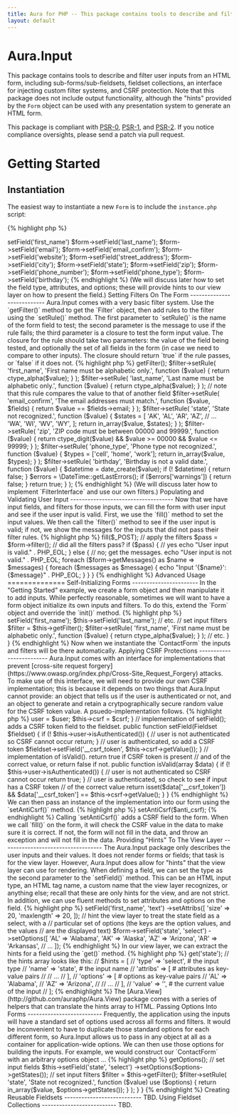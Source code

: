```yaml
---
title: Aura for PHP -- This package contains tools to describe and filter user inputs from an HTML form, including sub-forms/sub-fieldsets, fieldset collections, an interface for injecting custom filter systems, and CSRF protection.
layout: default
---
```


Aura.Input
==========

This package contains tools to describe and filter user inputs from an HTML
form, including sub-forms/sub-fieldsets, fieldset collections, an interface
for injecting custom filter systems, and CSRF protection. Note that this
package does not include output functionality, although the "hints" provided
by the `Form` object can be used with any presentation system to generate an
HTML form.

This package is compliant with [PSR-0][], [PSR-1][], and [PSR-2][]. If you
notice compliance oversights, please send a patch via pull request.

[PSR-0]: https://github.com/php-fig/fig-standards/blob/master/accepted/PSR-0.md
[PSR-1]: https://github.com/php-fig/fig-standards/blob/master/accepted/PSR-1-basic-coding-standard.md
[PSR-2]: https://github.com/php-fig/fig-standards/blob/master/accepted/PSR-2-coding-style-guide.md

Getting Started
===============

Instantiation
-------------

The easiest way to instantiate a new `Form` is to include the `instance.php`
script:

{% highlight php %}
<?php
$form = require "/path/to/Aura.Input/scripts/instance.php";
{% endhighlight %}

Alternatively, we can add the `Aura.Input` package to an autoloader, and
instantiate manually:

{% highlight php %}
<?php
use Aura\Input\Form;
use Aura\Input\Builder;
use Aura\Input\Filter;

$form = new Form(new Builder, new Filter);
{% endhighlight %}

Setting Input Fields On The Form
--------------------------------

Use the `setField()` method to add an input field to the form.

{% highlight php %}
<?php
$form->setField('first_name')
$form->setField('last_name');
$form->setField('email');
$form->setField('email_confirm');
$form->setField('website');
$form->setField('street_address');
$form->setField('city');
$form->setField('state');
$form->setField('zip');
$form->setField('phone_number');
$form->setField('phone_type');
$form->setField('birthday');
{% endhighlight %}

(We will discuss later how to set the field type, attributes, and options;
these will provide hints to our view layer on how to present the field.)


Setting Filters On The Form
---------------------------

Aura.Input comes with a very basic filter system. Use the `getFilter()` method
to get the `Filter` object, then add rules to the filter using the `setRule()`
method. The first parameter to `setRule()` is the name of the form field to
test; the second parameter is the message to use if the rule fails; the third
parameter is a closure to test the form input value.

The closure for the rule should take two parameters: the value of the field
being tested, and optionally the set of all fields in the form (in case we
need to compare to other inputs). The closure should return `true` if the rule
passes, or `false` if it does not.

{% highlight php %}
<?php
$filter = $form->getFilter();

$filter->setRule(
    'first_name',
    'First name must be alphabetic only.',
    function ($value) {
        return ctype_alpha($value);
    }
);

$filter->setRule(
    'last_name',
    'Last name must be alphabetic only.',
    function ($value) {
        return ctype_alpha($value);
    }
);

// note that this rule compares the value to that of another field
$filter->setRule(
    'email_confirm',
    'The email addresses must match.',
    function ($value, $fields) {
        return $value == $fields->email;
    }
);

$filter->setRule(
    'state',
    'State not recognized.',
    function ($value) {
        $states = [
            'AK', 'AL', 'AR', 'AZ',
            // ...
            'WA', 'WI', 'WV', 'WY',
        ];
        return in_array($value, $states);
    }
);

$filter->setRule(
    'zip',
    'ZIP code must be between 00000 and 99999.',
    function ($value) {
        return ctype_digit($value)
            && $value >= 00000
            && $value <= 99999;
    }
);

$filter->setRule(
    'phone_type',
    'Phone type not recognized.',
    function ($value) {
        $types = ['cell', 'home', 'work'];
        return in_array($value, $types);
    }
);

$filter->setRule(
    'birthday',
    'Birthday is not a valid date.',
    function ($value) {
        $datetime = date_create($value);
        if (! $datetime) {
            return false;
        }
        $errors = \DateTime::getLastErrors();
        if ($errors['warnings']) {
            return false;
        }
        return true;
    }
);
{% endhighlight %}

(We will discuss later how to implement `FilterInterface` and use our own
filters.)


Populating and Validating User Input
------------------------------------

Now that we have input fields, and filters for those inputs, we can fill the
form with user input and see if the user input is valid. First, we use the
`fill()` method to set the input values. We then call the `filter()` method to
see if the user input is valid; if not, we show the messages for the inputs
that did not pass their filter rules.

{% highlight php %}
<?php
// fill the form with $_POST array elements
// that match the form input names.
$form->fill($_POST);

// apply the filters
$pass = $form->filter();

// did all the filters pass?
if ($pass) {
    // yes
    echo "User input is valid." . PHP_EOL;
} else {
    // no; get the messages.
    echo "User input is not valid." . PHP_EOL;
    foreach ($form->getMessages() as $name => $messages) {
        foreach ($messages as $message) {
            echo "Input '{$name}': {$message}" . PHP_EOL;
        }
    }
}
{% endhighlight %}

Advanced Usage
==============

Self-Initializing Forms
-----------------------

In the "Getting Started" example, we create a form object and then manipulate
it to add inputs.  While perfectly reasonable, sometimes we will want to have
a form object initialize its own inputs and filters.  To do this, extend
the `Form` object and override the `init()` method.

{% highlight php %}
<?php
namespace Vendor\Package;

use Aura\Input\Form;

class ContactForm extends Form
{
    protected function init()
    {
        // set input fields
        $this->setField('first_name');
        $this->setField('last_name');
        // etc.
        
        // set input filters
        $filter = $this->getFilter();
        $filter->setRule(
            'first_name',
            'First name must be alphabetic only.',
            function ($value) {
                return ctype_alpha($value);
            }
        );
        // etc.
    }
}
{% endhighlight %}

Now when we instantiate the `ContactForm` the inputs and filters will be there
automatically.


Applying CSRF Protections
-------------------------

Aura.Input comes with an interface for implementations that prevent
[cross-site request forgery](https://www.owasp.org/index.php/Cross-Site_Request_Forgery)
attacks.  To make use of this interface, we will need to provide our own
CSRF implementation; this is because it depends on two things that Aura.Input
cannot provide: an object that tells us if the user is authenticated or not,
and an object to generate and retain a crytpographically secure random value
for the CSRF token value.  A psuedo-implementation follows.

{% highlight php %}
<?php
namespace Vendor\Package\Input;

use Aura\Input\AntiCsrfInterface;
use Aura\Input\Fieldset;
use Vendor\Package\CsrfObject;
use Vendor\Package\UserObject;

class AntiCsrf implements AntiCsrfInterface
{
    // a user object indicating if the user is authenticated or not
    protected $user;
    
    // a csrf value generation object
    protected $csrf;
    
    public function __construct(UserObject $user, CsrfObject $csrf)
    {
        $this->user = $user;
        $this->csrf = $csrf;
    }
    
    // implementation of setField(); adds a CSRF token field to the fieldset.
    public function setField(Fieldset $fieldset)
    {
        if (! $this->user->isAuthenticated()) {
            // user is not authenticated so CSRF cannot occur
            return;
        }
        
        // user is authenticated, so add a CSRF token
        $fieldset->setField('__csrf_token', $this->csrf->getValue());
    }
    
    // implementation of isValid().  return true if CSRF token is present
    // and of the correct value, or return false if not.
    public function isValid(array $data)
    {
        if (! $this->user->isAuthenticated()) {
            // user is not authenticated so CSRF cannot occur
            return true;
        }
        
        // user is authenticated, so check to see if input has a CSRF token
        // of the correct value
        return isset($data['__csrf_token'])
            && $data['__csrf_token'] == $this->csrf->getValue();
    }
}
{% endhighlight %}

We can then pass an instance of the implementation into our form using the
`setAntiCsrf()` method.

{% highlight php %}
<?php
use Aura\Input\Form;
use Aura\Input\Builder;
use Aura\Input\Filter;
use Vendor\Package\Input\AntiCsrf;
use Vendor\Package\UserObject;
use Vendor\Package\CsrfObject;

$form = new Form(new Builder, new Filter);

$anti_csrf = new AntiCsrf(new UserObject, new CsrfObject);
$form->setAntiCsrf($anti_csrf);
{% endhighlight %}

Calling `setAntiCsrf()` adds a CSRF field to the form.

When we call `fill()` on the form, it will check the CSRF value in the data
to make sure it is correct.  If not, the form will not fill in the data, and
throw an exception and will not fill in the data.


Providing "Hints" To The View Layer
-----------------------------------

The Aura.Input package only describes the user inputs and their values. It
does not render forms or fields; that task is for the view layer. However,
Aura.Input does allow for "hints" that the view layer can use for rendering.

When defining a field, we can set the type as the second parameter to the
`setField()` method. This can be an HTML input type, an HTML tag name, a
custom name that the view layer recognizes, or anything else; recall that
these are only hints for the view, and are not strict. In addition, we can use
fluent methods to set attributes and options on the field.

{% highlight php %}
<?php
// hint the view layer to treat the first_name field as a text input,
// with size and maxlength attributes
$form->setField('first_name', 'text')
     ->setAttribs([
        'size' => 20,
        'maxlength' => 20,
     ]);

// hint the view layer to treat the state field as a select, with a 
// particular set of options (the keys are the option values, and the values
// are the displayed text)
$form->setField('state', 'select')
     ->setOptions([
        'AL' => 'Alabama',
        'AK' => 'Alaska',
        'AZ' => 'Arizona',
        'AR' => 'Arkansas',
        // ...
     ]);
{% endhighlight %}

In our view layer, we can extract the hints for a field using the `get()`
method.

{% highlight php %}
<?php
// get the hints for the state field
$hints = $form->get('state');

// the hints array looks like this:
// $hints = [
//     'type' => 'select',      # the input type
//     'name' => 'state',       # the input name
//     'attribs' => [           # attributes as key-value pairs
//         // ...
//     ],
//     'options' => [           # options as key-value pairs
//         'AL' => 'Alabama',
//         'AZ' => 'Arizona',
//         // ...
//     ],
//     'value' => '',           # the current value of the input
// ];
{% endhighlight %}

The [Aura.View](http://github.com/auraphp/Aura.View) package comes with a
series of helpers that can translate the hints array to HTML.


Passing Options Into Forms
--------------------------

Frequently, the application using the inputs will have a standard set of
options used across all forms and filters. It would be inconvenient to have
to duplicate those standard options for each different form, so Aura.Input
allows us to pass in any object at all as a container for application-wide
options.  We can then use those options for building the inputs.

For example, we would construct our `ContactForm` with an arbitrary options
object ...

{% highlight php %}
<?php
use Aura\Input\Builder;
use Aura\Input\Filter;
use Vendor\Package\ContactForm;
use Vendor\Package\Options;

$options = new Options;
$form = new ContactForm(new Builder, new Filter, $options);
{% endhighlight %}

... and then use it in the `init()` method:

{% highlight php %}
<?php
namespace Vendor\Package;

use Aura\Input\Form;

class ContactForm extends Form
{
    protected function init()
    {
        // the options object injected via constructor
        $options = $this->getOptions();
        
        // set input fields
        $this->setField('state', 'select')
             ->setOptions($options->getStates());
        
        // set input filters
        $filter = $this->getFilter();
        $filter->setRule(
            'state',
            'State not recognized.',
            function ($value) use ($options) {
                return in_array($value, $options->getStates());
            }
        );
    }
}
{% endhighlight %}


Creating Reusable Fieldsets
---------------------------

TBD.


Using Fieldset Collections
--------------------------

TBD.
